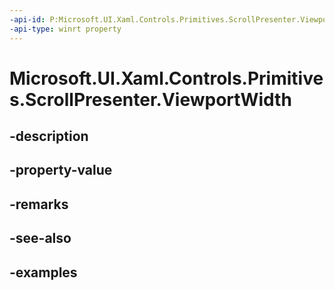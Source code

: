 ```yaml
---
-api-id: P:Microsoft.UI.Xaml.Controls.Primitives.ScrollPresenter.ViewportWidth
-api-type: winrt property
---
```


# Microsoft.UI.Xaml.Controls.Primitives.ScrollPresenter.ViewportWidth

<!--
public double ViewportWidth { get; }
-->


## -description

## -property-value

## -remarks

## -see-also

## -examples


